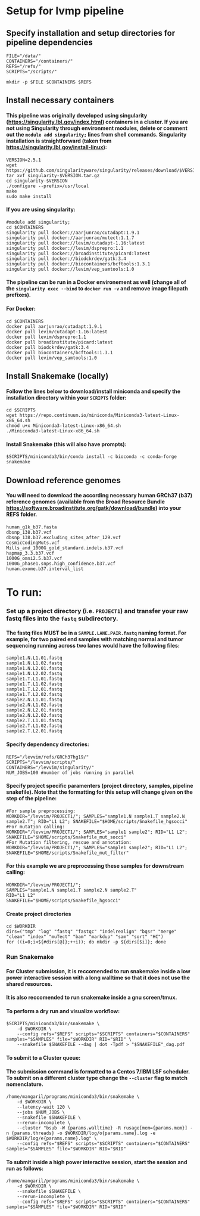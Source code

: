# Setup for lvmp pipeline
## Specify installation and setup directories for pipeline dependencies

    FILE="/data/"
    CONTAINERS="/containers/"
    REFS="/refs/"
    SCRIPTS="/scripts/"
    
    mkdir -p $FILE $CONTAINERS $REFS

## Install necessary containers
#### This pipeline was originally developed using singularity (https://singularity.lbl.gov/index.html) containers in a cluster. If you are not using Singularity through environment modules, delete or comment out the `module add singularity;` lines from shell commands. Singularity installation is straightforward (taken from https://singularity.lbl.gov/install-linux): 

    VERSION=2.5.1
    wget https://github.com/singularityware/singularity/releases/download/$VERSION/singularity-$VERSION.tar.gz
    tar xvf singularity-$VERSION.tar.gz
    cd singularity-$VERSION
    ./configure --prefix=/usr/local
    make
    sudo make install

#### If you are using singularity:

    #module add singularity;
    cd $CONTAINERS
    singularity pull docker://aarjunrao/cutadapt:1.9.1
    singularity pull docker://aarjunrao/mutect:1.1.7
    singularity pull docker://levim/cutadapt-1.16:latest
    singularity pull docker://levim/dsprepro:1.1
    singularity pull docker://broadinstitute/picard:latest
    singularity pull docker://biodckrdev/gatk:3.4
    singularity pull docker://biocontainers/bcftools:1.3.1
    singularity pull docker://levim/vep_samtools:1.0

#### The pipeline can be run in a Docker environement as well (change all of the `singularity exec --bind` to `docker run -v` and remove image filepath prefixes).
#### For Docker:
    
    cd $CONTAINERS
    docker pull aarjunrao/cutadapt:1.9.1
    docker pull levim/cutadapt-1.16:latest
    docker pull levim/dsprepro:1.1
    docker pull broadinstitute/picard:latest
    docker pull biodckrdev/gatk:3.4
    docker pull biocontainers/bcftools:1.3.1
    docker pull levim/vep_samtools:1.0

## Install Snakemake (locally)
#### Follow the lines below to download/install miniconda and specify the installation directory within your `SCRIPTS` folder:

    cd $SCRIPTS
    wget https://repo.continuum.io/miniconda/Miniconda3-latest-Linux-x86_64.sh
    chmod u+x Miniconda3-latest-Linux-x86_64.sh
    ./Miniconda3-latest-Linux-x86_64.sh

#### Install Snakemake (this will also have prompts):

    $SCRIPTS/miniconda3/bin/conda install -c bioconda -c conda-forge snakemake

## Download reference genomes
#### You will need to download the according necessary human GRCh37 (b37) reference genomes (available from the Broad Resource Bundle https://software.broadinstitute.org/gatk/download/bundle) into your REFS folder.

    human_g1k_b37.fasta
    dbsnp_138.b37.vcf
    dbsnp_138.b37.excluding_sites_after_129.vcf
    CosmicCodingMuts.vcf
    Mills_and_1000G_gold_standard.indels.b37.vcf
    hapmap_3.3.b37.vcf
    1000G_omni2.5.b37.vcf
    1000G_phase1.snps.high_confidence.b37.vcf
    human.exome.b37.interval_list

# To run:
### Set up a project directory (i.e. `PROJECT1`) and transfer your raw fastq files into the `fastq` subdirectory.
#### The fastq files MUST be in a `SAMPLE.LANE.PAIR.fastq` naming format. For example, for two paired end samples with matching normal and tumor sequencing running across two lanes would have the following files: 

    sample1.N.L1.01.fastq
    sample1.N.L1.02.fastq
    sample1.N.L2.01.fastq
    sample1.N.L2.02.fastq
    sample1.T.L1.01.fastq
    sample1.T.L1.02.fastq
    sample1.T.L2.01.fastq
    sample1.T.L2.02.fastq
    sample2.N.L1.01.fastq
    sample2.N.L1.02.fastq
    sample2.N.L2.01.fastq
    sample2.N.L2.02.fastq
    sample2.T.L1.01.fastq
    sample2.T.L1.02.fastq
    sample2.T.L2.01.fastq

#### Specify dependency directories:

    REFS="/levvim/refs/GRCh37hg19/"
    SCRIPTS="/levvim/scripts/"
    CONTAINERS="/levvim/singularity/"
    NUM_JOBS=100 #number of jobs running in parallel 

#### Specify project specific paramenters (project directory, samples, pipeline snakefile). Note that the formatting for this setup will change given on the step of the pipeline:

    #For sample preprocessing:
    WORKDIR="/levvim/PROJECT1/"; SAMPLES="sample1.N sample1.T sample2.N sample2.T"; RID="L1 L2"; SNAKEFILE="$HOME/scripts/Snakefile_hgsocci" 
    #For mutation calling:
    WORKDIR="/levvim/PROJECT1/"; SAMPLES="sample1 sample2"; RID="L1 L2"; SNAKEFILE="$HOME/scripts/Snakefile_mut_socci" 
    #For Mutation filtering, rescue and annotation:
    WORKDIR="/levvim/PROJECT1/"; SAMPLES="sample1 sample2"; RID="L1 L2"; SNAKEFILE="$HOME/scripts/Snakefile_mut_filter" 

#### For this example we are preprocessing these samples for downstream calling:

    WORKDIR="/levvim/PROJECT1/";
    SAMPLES="sample1.N sample1.T sample2.N sample2.T"
    RID="L1 L2" 
    SNAKEFILE="$HOME/scripts/Snakefile_hgsocci" 

#### Create project directories

    cd $WORKDIR 
    dirs=("tmp" "log" "fastq" "fastqc" "indelrealign" "bqsr" "merge" "clean" "index" "muTect" "bam" "markdup" "sam" "sort" "HC")
    for ((i=0;i<${#dirs[@]};++i)); do mkdir -p ${dirs[$i]}; done

### Run Snakemake
#### For Cluster submission, it is reccomended to run snakemake inside a low power interactive session with a long walltime so that it does not use the shared resources. 
#### It is also reccomended to run snakemake inside a gnu screen/tmux.

#### To perform a dry run and visualize workflow:
    
    $SCRIPTS/miniconda3/bin/snakemake \
        -d $WORKDIR \
        --config refs="$REFS" scripts="$SCRIPTS" containers="$CONTAINERS" samples="$SAMPLES" file="$WORKDIR" RID="$RID" \
        --snakefile $SNAKEFILE --dag | dot -Tpdf > "$SNAKEFILE"_dag.pdf

#### To submit to a Cluster queue:
#### The submission command is formatted to a Centos 7/IBM LSF scheduler. To submit on a different cluster type change the `--cluster` flag to match nomenclature.
    
    /home/mangaril/programs/miniconda3/bin/snakemake \
        -d $WORKDIR \
        --latency-wait 120 \
        --jobs $NUM_JOBS \
        --snakefile $SNAKEFILE \
        --rerun-incomplete \
        --cluster "bsub -W {params.walltime} -R rusage[mem={params.mem}] -n {params.threads} -o $WORKDIR/log/o{params.name}.log -e $WORKDIR/log/e{params.name}.log" \
        --config refs="$REFS" scripts="$SCRIPTS" containers="$CONTAINERS" samples="$SAMPLES" file="$WORKDIR" RID="$RID"

#### To submit inside a high power interactive session, start the session and run as follows:

    /home/mangaril/programs/miniconda3/bin/snakemake \
        -d $WORKDIR \
        --snakefile $SNAKEFILE \
        --rerun-incomplete \
        --config refs="$REFS" scripts="$SCRIPTS" containers="$CONTAINERS" samples="$SAMPLES" file="$WORKDIR" RID="$RID"


